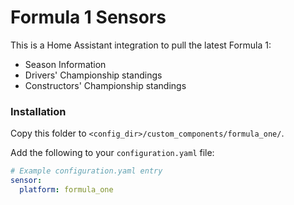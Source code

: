 # Formula 1 Sensors

This is a Home Assistant integration to pull the latest Formula 1:
 - Season Information
 - Drivers' Championship standings
 - Constructors' Championship standings

### Installation

Copy this folder to `<config_dir>/custom_components/formula_one/`.

Add the following to your `configuration.yaml` file:

```yaml
# Example configuration.yaml entry
sensor:
  platform: formula_one
```
